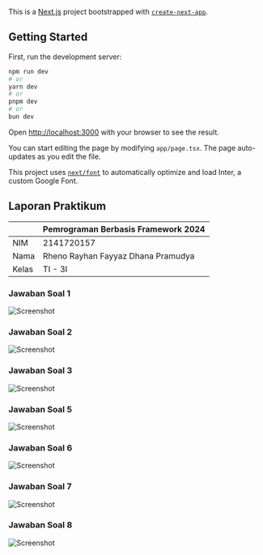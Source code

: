 This is a [Next.js](https://nextjs.org/) project bootstrapped with [`create-next-app`](https://github.com/vercel/next.js/tree/canary/packages/create-next-app).

## Getting Started

First, run the development server:

```bash
npm run dev
# or
yarn dev
# or
pnpm dev
# or
bun dev
```

Open [http://localhost:3000](http://localhost:3000) with your browser to see the result.

You can start editing the page by modifying `app/page.tsx`. The page auto-updates as you edit the file.

This project uses [`next/font`](https://nextjs.org/docs/basic-features/font-optimization) to automatically optimize and load Inter, a custom Google Font.

## Laporan Praktikum

|  | Pemrograman Berbasis Framework 2024 |
|--|--|
| NIM |  2141720157|
| Nama |  Rheno Rayhan Fayyaz Dhana Pramudya |
| Kelas | TI - 3I |


### Jawaban Soal 1

![Screenshot](assets/1.png)

### Jawaban Soal 2

![Screenshot](assets/2.png)

### Jawaban Soal 3

![Screenshot](assets/3.png)

### Jawaban Soal 5

![Screenshot](assets/5.png)

### Jawaban Soal 6

![Screenshot](assets/6.png)

### Jawaban Soal 7

![Screenshot](assets/7.png)

### Jawaban Soal 8

![Screenshot](assets/8.png)
